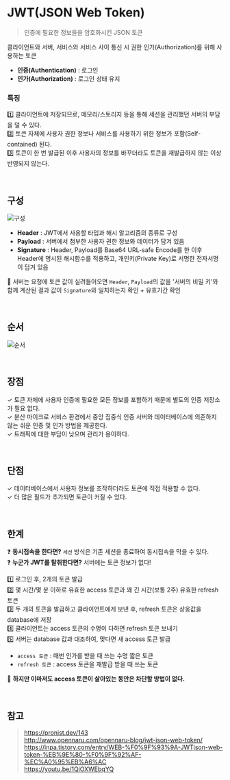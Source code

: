 # JWT(JSON Web Token)

> 인증에 필요한 정보들을 암호화시킨 JSON 토큰

클라이언트와 서버, 서비스와 서비스 사이 통신 시 권한 인가(Authorization)를 위해 사용하는 토큰

- **인증(Authentication)** : 로그인
- **인가(Authorization)** : 로그인 상태 유지

### 특징

1️⃣ 클라이언트에 저장되므로, 메모리/스토리지 등을 통해 세션을 관리했던 서버의 부담을 덜 수 있다.  
2️⃣ 토큰 자체에 사용자 권한 정보나 서비스를 사용하기 위한 정보가 포함(Self-contained) 된다.  
3️⃣ 토큰이 한 번 발급된 이후 사용자의 정보를 바꾸더라도 토큰을 재발급하지 않는 이상 반영되지 않는다.

<br>

## 구성

![구성](https://blog.kakaocdn.net/dn/bwmwBq/btrqGVel5Qk/nPIPkduUJk2xT8Lv00FPb0/img.png)

- **Header** : JWT에서 사용할 타입과 해시 알고리즘의 종류로 구성
- **Payload** : 서버에서 첨부한 사용자 권한 정보와 데이터가 담겨 있음
- **Signature** : Header, Payload를 Base64 URL-safe Encode를 한 이후 Header에 명시된 해시함수를 적용하고, 개인키(Private Key)로 서명한 전자서명이 담겨 있음

📌 서버는 요청에 토큰 값이 실려들어오면 `Header`, `Payload`의 값을 '서버의 비밀 키'와 함께 계산된 결과 값이 `Signature`와 일치하는지 확인 + 유효기간 확인

<br>

## 순서

![순서](https://i1.wp.com/www.opennaru.com/wp-content/uploads/2018/08/jwt_process_image_v2.png?fit=1920%2C1080)

<br>

## 장점

✓ 토큰 자체에 사용자 인증에 필요한 모든 정보를 포함하기 때문에 별도의 인증 저장소가 필요 없다.  
✓ 분산 마이크로 서비스 환경에서 중앙 집중식 인증 서버와 데이터베이스에 의존하지 않는 쉬운 인증 및 인가 방법을 제공한다.  
✓ 트래픽에 대한 부담이 낮으며 관리가 용이하다.

<br>

## 단점

✓ 데이터베이스에서 사용자 정보를 조작하더라도 토큰에 직접 적용할 수 없다.  
✓ 더 많은 필드가 추가되면 토큰이 커질 수 있다.

<br>

## 한계

❓ **동시접속을 한다면?** `세션` 방식은 기존 세션을 종료하여 동시접속을 막을 수 있다.  
❓ **누군가 JWT를 탈취한다면?** 서버에는 토큰 정보가 없다!

1️⃣ 로그인 후, 2개의 토큰 발급  
2️⃣ 몇 시간/몇 분 이하로 유효한 access 토큰과 꽤 긴 시간(보통 2주) 유효한 refresh 토큰  
3️⃣ 두 개의 토큰을 발급하고 클라이언트에게 보낸 후, refresh 토큰은 상응값을 database에 저장  
4️⃣ 클라이언트는 access 토큰의 수명이 다하면 refresh 토큰 보내기  
5️⃣ 서버는 database 값과 대조하여, 맞다면 새 access 토큰 발급

- `access 토큰` : 매번 인가를 받을 때 쓰는 수명 짧은 토큰
- `refresh 토큰` : access 토큰을 재발급 받을 때 쓰는 토큰

📢 **하지만 이마저도 access 토큰이 살아있는 동안은 차단할 방법이 없다.**

<br>

## 참고

> https://pronist.dev/143  
> http://www.opennaru.com/opennaru-blog/jwt-json-web-token/  
> https://inpa.tistory.com/entry/WEB-%F0%9F%93%9A-JWTjson-web-token-%EB%9E%80-%F0%9F%92%AF-%EC%A0%95%EB%A6%AC  
> https://youtu.be/1QiOXWEbqYQ
